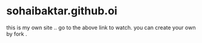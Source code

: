 # sohaibaktar.github.oi  


this is my own site ..
 go to the above link to watch.
you can create your own by fork .

